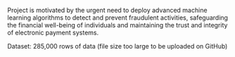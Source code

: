 Project is motivated by the urgent need to deploy advanced machine learning algorithms to detect and prevent fraudulent activities, safeguarding the financial well-being of individuals and maintaining the trust and integrity of electronic payment systems.

Dataset: 285,000 rows of data (file size too large to be uploaded on GitHub)
